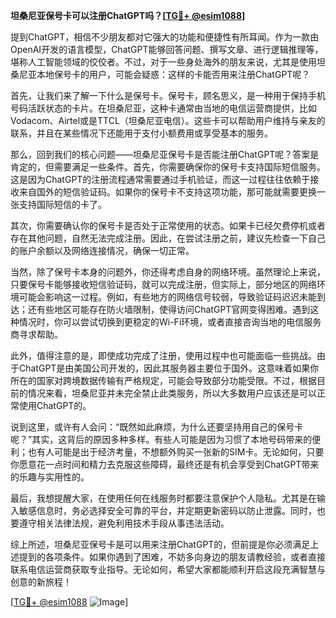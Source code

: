**坦桑尼亚保号卡可以注册ChatGPT吗？[[TG💪+ @esim1088](https://t.me/s/esim1088)]**

提到ChatGPT，相信不少朋友都对它强大的功能和便捷性有所耳闻。作为一款由OpenAI开发的语言模型，ChatGPT能够回答问题、撰写文章、进行逻辑推理等，堪称人工智能领域的佼佼者。不过，对于一些身处海外的朋友来说，尤其是使用坦桑尼亚本地保号卡的用户，可能会疑惑：这样的卡能否用来注册ChatGPT呢？

首先，让我们来了解一下什么是保号卡。保号卡，顾名思义，是一种用于保持手机号码活跃状态的卡片。在坦桑尼亚，这种卡通常由当地的电信运营商提供，比如Vodacom、Airtel或是TTCL（坦桑尼亚电信）。这些卡可以帮助用户维持与亲友的联系，并且在某些情况下还能用于支付小额费用或享受基本的服务。

那么，回到我们的核心问题——坦桑尼亚保号卡是否能注册ChatGPT呢？答案是肯定的，但需要满足一些条件。首先，你需要确保你的保号卡支持国际短信服务。这是因为ChatGPT的注册流程通常需要通过手机验证，而这一过程往往依赖于接收来自国外的短信验证码。如果你的保号卡不支持这项功能，那可能就需要更换一张支持国际短信的卡了。

其次，你需要确认你的保号卡是否处于正常使用的状态。如果卡已经欠费停机或者存在其他问题，自然无法完成注册。因此，在尝试注册之前，建议先检查一下自己的账户余额以及网络连接情况，确保一切正常。

当然，除了保号卡本身的问题外，你还得考虑自身的网络环境。虽然理论上来说，只要保号卡能够接收短信验证码，就可以完成注册，但实际上，部分地区的网络环境可能会影响这一过程。例如，有些地方的网络信号较弱，导致验证码迟迟未能到达；还有些地区可能存在防火墙限制，使得访问ChatGPT官网变得困难。遇到这种情况时，你可以尝试切换到更稳定的Wi-Fi环境，或者直接咨询当地的电信服务商寻求帮助。

此外，值得注意的是，即使成功完成了注册，使用过程中也可能面临一些挑战。由于ChatGPT是由美国公司开发的，因此其服务器主要位于国外。这意味着如果你所在的国家对跨境数据传输有严格规定，可能会导致部分功能受限。不过，根据目前的情况来看，坦桑尼亚并未完全禁止此类服务，所以大多数用户应该还是可以正常使用ChatGPT的。

说到这里，或许有人会问：“既然如此麻烦，为什么还要坚持用自己的保号卡呢？”其实，这背后的原因多种多样。有些人可能是因为习惯了本地号码带来的便利；也有人可能是出于经济考量，不想额外购买一张新的SIM卡。无论如何，只要你愿意花一点时间和精力去克服这些障碍，最终还是有机会享受到ChatGPT带来的乐趣与实用性的。

最后，我想提醒大家，在使用任何在线服务时都要注意保护个人隐私。尤其是在输入敏感信息时，务必选择安全可靠的平台，并定期更新密码以防止泄露。同时，也要遵守相关法律法规，避免利用技术手段从事违法活动。

综上所述，坦桑尼亚保号卡是可以用来注册ChatGPT的，但前提是你必须满足上述提到的各项条件。如果你遇到了困难，不妨多向身边的朋友请教经验，或者直接联系电信运营商获取专业指导。无论如何，希望大家都能顺利开启这段充满智慧与创意的新旅程！

[[TG💪+ @esim1088](https://t.me/s/esim1088) ![Image](https://i.postimg.cc/4NQfJmqS/Snipaste-2025-05-13-00-14-12.png)]